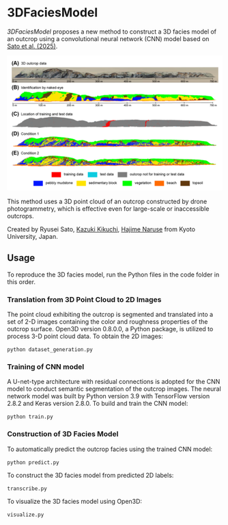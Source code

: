 # 3DFaciesModel

*3DFaciesModel* proposes a new method to construct a 3D facies model of an outcrop using a convolutional neural network (CNN) model based on <a href="" target="_blank">Sato et al. (2025)</a>.

![](https://github.com/sugar-ryusei/3DFaciesModel/blob/main/figure/facies_models.png)

This method uses a 3D point cloud of an outcrop constructed by drone photogrammetry, which is effective even for large-scale or inaccessible outcrops.

Created by Ryusei Sato, <a href="https://researchmap.jp/k_kikuchi1020" target="_blank">Kazuki Kikuchi</a>, <a href=https://turbidite.secret.jp/>Hajime Naruse</a> from Kyoto University, Japan.


## Usage

To reproduce the 3D facies model, run the Python files in the code folder in this order.

### Translation from 3D Point Cloud to 2D Images
The point cloud exhibiting the outcrop is segmented and translated into a set of 2-D images containing the color and roughness properties of the outcrop surface.
Open3D version 0.8.0.0, a Python package, is utilized to process 3-D point cloud data.
To obtain the 2D images:

    python dataset_generation.py

### Training of CNN model
A U-net-type architecture with residual connections is adopted for the CNN model to conduct semantic segmentation of the outcrop images.
The neural network model was built by Python version 3.9 with TensorFlow version 2.8.2 and Keras version 2.8.0.
To build and train the CNN model:

    python train.py

### Construction of 3D Facies Model
To automatically predict the outcrop facies using the trained CNN model:

    python predict.py

To construct the 3D facies model from predicted 2D labels:

    transcribe.py

To visualize the 3D facies model using Open3D:

    visualize.py
